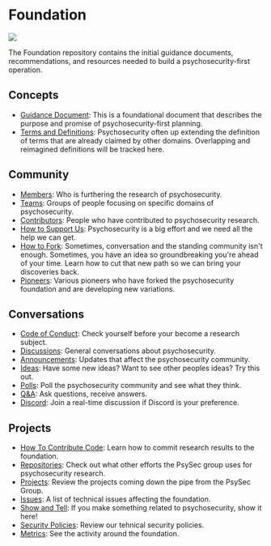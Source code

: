 # Foundation

![](https://user-images.githubusercontent.com/76200774/177462240-6c3ccb2d-0983-4e7e-83be-9dfd4acb50c4.png)

The Foundation repository contains the initial guidance documents, recommendations, and resources needed to build a psychosecurity-first operation.

## Concepts

* [Guidance Document](https://github.com/PsySecGroup/foundation/blob/main/GUIDANCE.md): This is a foundational document that describes the purpose and promise of psychosecurity-first planning.
* [Terms and Definitions](https://github.com/PsySecGroup/foundation/wiki): Psychosecurity often up extending the definition of terms that are already claimed by other domains.  Overlapping and reimagined definitions will be tracked here.

## Community

* [Members](https://github.com/orgs/PsySecGroup/people): Who is furthering the research of psychosecurity.
* [Teams](https://github.com/orgs/PsySecGroup/teams): Groups of people focusing on specific domains of psychosecurity.
* [Contributors](https://github.com/PsySecGroup/foundation/graphs/contributors): People who have contributed to psychosecurity research.
* [How to Support Us](SUPPORT.md): Psychosecurity is a big effort and we need all the help we can get.
* [How to Fork](FORKING.md): Sometimes, conversation and the standing community isn't enough.  Sometimes, you have an idea so groundbreaking you're ahead of your time.  Learn how to cut that new path so we can bring your discoveries back.
* [Pioneers](https://github.com/PsySecGroup/foundation/network/members): Various pioneers who have forked the psychosecurity foundation and are developing new variations.

## Conversations

* [Code of Conduct](CODE_OF_CONDUCT.md): Check yourself before your become a research subject.
* [Discussions](https://github.com/orgs/PsySecGroup/discussions): General conversations about psychosecurity.
* [Announcements](https://github.com/PsySecGroup/foundation/discussions/categories/announcements): Updates that affect the psychosecurity community.
* [Ideas](https://github.com/PsySecGroup/foundation/discussions/categories/ideas): Have some new ideas?  Want to see other peoples ideas?  Try this out.
* [Polls](https://github.com/PsySecGroup/foundation/discussions/categories/polls): Poll the psychosecurity community and see what they think.
* [Q&A](https://github.com/PsySecGroup/foundation/discussions/categories/q-a): Ask questions, receive answers.
* [Discord](https://discord.gg/XGnnrAvfj7): Join a real-time discussion if Discord is your preference.

## Projects

* [How To Contribute Code](CONTRIBUTING.md): Learn how to commit research results to the foundation.
* [Repositories](https://github.com/orgs/PsySecGroup/repositories): Check out what other efforts the PsySec group uses for psychosecurity research.
* [Projects](https://github.com/orgs/PsySecGroup/projects?type=beta): Review the projects coming down the pipe from the PsySec Group.
* [Issues](https://github.com/PsySecGroup/foundation/issues): A list of technical issues affecting the foundation.
* [Show and Tell](https://github.com/PsySecGroup/foundation/discussions/categories/show-and-tell): If you make something related to psychosecurity, show it here!
* [Security Policies](https://github.com/PsySecGroup/foundation/security): Review our tehnical security policies.
* [Metrics](https://github.com/PsySecGroup/foundation/pulse): See the activity around the foundation.
